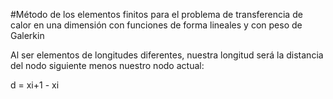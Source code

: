 #Método de los elementos finitos para el problema de transferencia de calor en una dimensión con funciones de forma lineales y con peso de Galerkin

Al ser elementos de longitudes diferentes, nuestra longitud será la distancia del nodo siguiente menos nuestro nodo actual:

d = xi+1 - xi
